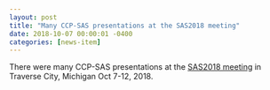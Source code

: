 ```yaml
---
layout: post
title: "Many CCP-SAS presentations at the SAS2018 meeting"
date: 2018-10-07 00:00:01 -0400
categories: [news-item]
---
```

There were many CCP-SAS presentations at the [SAS2018 meeting](https://sas2018.anl.gov/ "SAS 2018") in Traverse City, Michigan Oct 7-12, 2018.